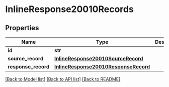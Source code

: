 # InlineResponse20010Records

## Properties
Name | Type | Description | Notes
------------ | ------------- | ------------- | -------------
**id** | **str** |  | [optional] 
**source_record** | [**InlineResponse20010SourceRecord**](InlineResponse20010SourceRecord.md) |  | [optional] 
**response_record** | [**InlineResponse20010ResponseRecord**](InlineResponse20010ResponseRecord.md) |  | [optional] 

[[Back to Model list]](../README.md#documentation-for-models) [[Back to API list]](../README.md#documentation-for-api-endpoints) [[Back to README]](../README.md)


